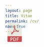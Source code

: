 ```yaml
---
layout: page
title: Vitae
permalink: /cv/
nav: true
---
```


<div class="row" style="margin-top: -3.5em;">
	<a class="ml-auto mr-2" href="https://drive.google.com/file/d/1L93_kugYa9zEiax7S3s7JCP2fdfVw1Yo/view?usp=sharing" target="_blank">
	  <img height="60px" src="/assets/img/pdf_icon.svg">
	</a>
</div>
